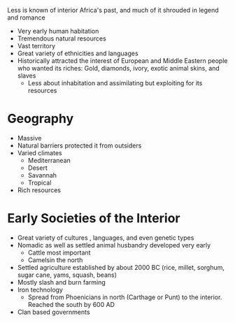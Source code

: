 Less is known of interior Africa's past, and much of it shrouded in legend and romance

- Very early  human habitation 
- Tremendous natural resources
- Vast territory
- Great variety of ethnicities and languages
- Historically attracted the interest of European and Middle Eastern people who wanted its riches: Gold, diamonds, ivory, exotic animal skins, and slaves
	- Less about inhabitation and assimilating but exploiting for its resources
# Geography
- Massive
- Natural barriers protected it from outsiders
- Varied climates
	- Mediterranean
	- Desert 
	- Savannah
	- Tropical
- Rich resources
# Early Societies of the Interior
- Great variety of cultures , languages, and even genetic types
- Nomadic as well as settled animal husbandry developed very early
	- Cattle most important
	- Camelsin the north
- Settled agriculture established by about 2000 BC (rice, millet, sorghum, sugar cane, yams, squash, beans)
- Mostly slash and burn farming
- Iron technology
	- Spread from Phoenicians in north (Carthage or Punt) to the interior. Reached the south by 600 AD
- Clan based governments
